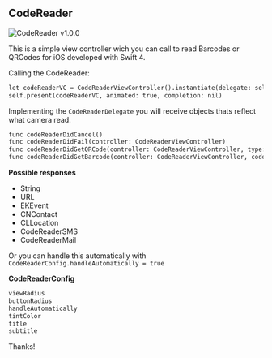 ## CodeReader
![CodeReader v1.0.0](http://albertolourenco.com.br/github/codereader.png)

This is a simple view controller wich you can call to read Barcodes or QRCodes for iOS developed with Swift 4.

Calling the CodeReader:

```markdown
let codeReaderVC = CodeReaderViewController().instantiate(delegate: self)
self.present(codeReaderVC, animated: true, completion: nil)
```

Implementing the `CodeReaderDelegate` you will receive objects thats reflect what camera read.

```markdown
func codeReaderDidCancel()
func codeReaderDidFail(controller: CodeReaderViewController)
func codeReaderDidGetQRCode(controller: CodeReaderViewController, type: CodeReaderType, value: Any?)
func codeReaderDidGetBarcode(controller: CodeReaderViewController, code: String)
```

**Possible responses**

- String
- URL
- EKEvent
- CNContact
- CLLocation
- CodeReaderSMS
- CodeReaderMail

Or you can handle this automatically with `CodeReaderConfig.handleAutomatically = true`

**CodeReaderConfig**

```markdown
viewRadius
buttonRadius
handleAutomatically
tintColor
title
subtitle
```

Thanks!
